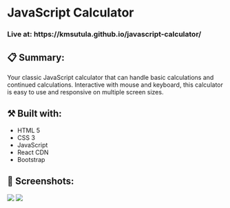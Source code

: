 <h1>JavaScript Calculator</h1>
<h3>Live at: https://kmsutula.github.io/javascript-calculator/
</h3>
<h2>📋 Summary:</h2> 
<p>Your classic JavaScript calculator that can handle basic calculations and continued calculations. Interactive with mouse and keyboard, this calculator is easy to use and responsive on multiple screen sizes. </p>


<h2>⚒️ Built with:</h2>
<ul>
<li>HTML 5</li>
<li>CSS 3</li>
<li>JavaScript</li>
<li>React CDN</li>
<li>Bootstrap</li>
</ul>

<h2>📸 Screenshots:</h2>
<img src="https://user-images.githubusercontent.com/94947661/204108889-85b20a91-a4db-4f35-af46-100ac09d6912.png">
<img src="https://user-images.githubusercontent.com/94947661/204108890-ec3ab144-bdcf-45d2-9370-a064f7ef28ed.png">

